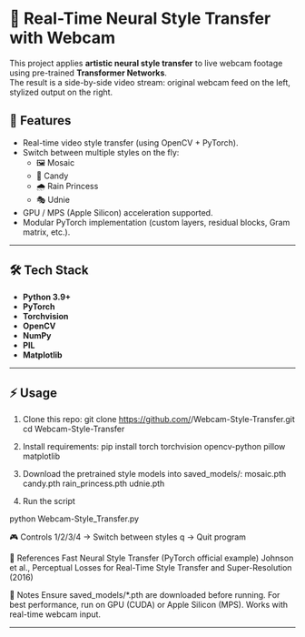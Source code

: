 # 🎨 Real-Time Neural Style Transfer with Webcam

This project applies **artistic neural style transfer** to live webcam footage using pre-trained **Transformer Networks**.  
The result is a side-by-side video stream: original webcam feed on the left, stylized output on the right.

## 🚀 Features
- Real-time video style transfer (using OpenCV + PyTorch).
- Switch between multiple styles on the fly:
  - 🖼 Mosaic
  - 🍬 Candy
  - 🌧 Rain Princess
  - 🎭 Udnie
- GPU / MPS (Apple Silicon) acceleration supported.
- Modular PyTorch implementation (custom layers, residual blocks, Gram matrix, etc.).

---

## 🛠 Tech Stack
- **Python 3.9+**
- **PyTorch**
- **Torchvision**
- **OpenCV**
- **NumPy**
- **PIL**
- **Matplotlib**


---

## ⚡ Usage
1. Clone this repo:
   git clone https://github.com/<ShivendraNT>/Webcam-Style-Transfer.git
   cd Webcam-Style-Transfer

2. Install requirements:
pip install torch torchvision opencv-python pillow matplotlib

3. Download the pretrained style models into saved_models/:
mosaic.pth
candy.pth
rain_princess.pth
udnie.pth

4. Run the script

python Webcam-Style_Transfer.py

🎮 Controls
1/2/3/4 → Switch between styles
q → Quit program




📖 References
Fast Neural Style Transfer (PyTorch official example)
Johnson et al., Perceptual Losses for Real-Time Style Transfer and Super-Resolution (2016)

📌 Notes
Ensure saved_models/*.pth are downloaded before running.
For best performance, run on GPU (CUDA) or Apple Silicon (MPS).
Works with real-time webcam input.


---